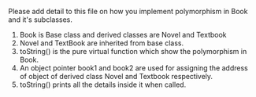 Please add detail to this file on how you implement polymorphism in Book and it's subclasses.

1. Book is Base class and derived classes are Novel and Textbook
2. Novel and TextBook are inherited from base class.
3. toString() is the pure virtual function which show the polymorphism in Book.
4. An object pointer book1 and book2 are used for assigning the address of object of derived class Novel and Textbook respectively.
5. toString() prints all the details inside it when called.
